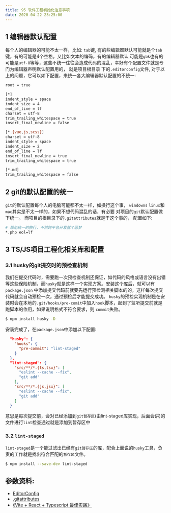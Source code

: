 ```yaml
---
title: 95 软件工程初始化注意事项
date: 2020-04-22 23:25:00
---
```

## 1 编辑器默认配置
每个人的编辑器的可能不太一样，比如: `tab`键, 有的些编辑器默认可能就是个`tab`键，有的可能是4个空格。又比如文本的编码，有的编辑器默认
可能是`gbk`也有的可能是`utf-8`等等，这些不统一往往会造成代码的混乱，幸好有个配置文件就是专门为编辑器声明默认配置用的， 就是项目根目录
下的`.editorconfig`文件, 对于以上的问题，它可以如下配置，来统一各大编辑器默认配置的不统一:
 ``` bash
root = true

[*]
indent_style = space
indent_size = 4
end_of_line = lf
charset = utf-8
trim_trailing_whitespace = true
insert_final_newline = false

[*.{vue,js,scss}]
charset = utf-8
indent_style = space
indent_size = 2
end_of_line = lf
insert_final_newline = true
trim_trailing_whitespace = true

[*.md]
trim_trailing_whitespace = false
 ```
<!--more-->

## 2 git的默认配置的统一
`git`的默认配置每个人的电脑可能都不太一样，如换行这个事， `windowns` `linux`和`mac`其实是不太一样的，如果不想代码混乱的话，有必要
对项目的`git`默认配置做下统一。
而项目的根目录下的`.gitattributes`就是干这个事的， 配置如下: 
 ``` bash 
 # 规范统一的换行，不然跨平台开发就个恶梦
 *.php eol=lf
 ```


## 3 TS/JS项目工程化相关库和配置

### 3.1 husky的git提交时的预检查机制
我们在提交代码时，需要跑一次预检查机制还保证，如代码的风格或语言没有出错等这些保险机制，而`husky`就是这样一个实现方案。安装这个库后，就可以有`package.json`
中添加提交代码前就要先运行预检测相关脚本的的，这样每次提交代码就会自动预检一次，通过预检后才能提交成功。
`husky`的预检实现机制是在安装时会在本地的`.git/hooks/pre-comit`中加入`hook`脚本，起到了监听提交前就是跑脚本的作用，如果说明格式不符合要求，则
`commit`失败。
``` bash 
$ npm install husky -D
```
安装完成了，在`package.json`中添加以下配置: 
``` json  title="下面是每次提交前都会运行一次lint检查"
  "husky": {
    "hooks": {
      "pre-commit": "lint-staged"
    }
  },
  "lint-staged": {
    "src/**/*.{ts,tsx}": [
      "eslint --cache --fix",
      "git add"
    ],
    "src/**/*.{js,jsx}": [
      "eslint --cache --fix",
      "git add"
    ]
  }

```
意思是每次提交前，会对已经添加到`git暂存区`(由lint-staged库实现，后面会讲)的文件进行`lint`检查通过就是添加到暂存区中

### 3.2 `lint-staged`
`lint-staged`是一个能过滤出已经有`git暂存区`的库，配合上面说的`husky`工具，负责的工作就是找出符合匹配的`暂存区`文件。 
``` bash 
$ npm install --save-dev lint-staged
```


## 参数资料:

* [EditorConfig](https://editorconfig.org/)
* [.gitattributes](https://git-scm.com/book/en/v2/Customizing-Git-Git-Attributes)
* [《Vite + React + Typescript 最佳实践》](https://segmentfault.com/a/1190000039875183)